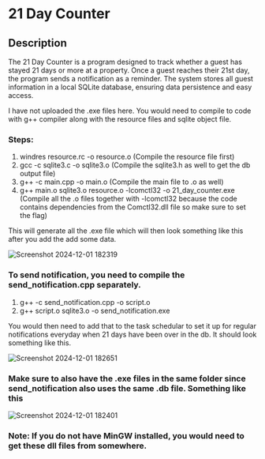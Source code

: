 # 21 Day Counter

## Description

The 21 Day Counter is a program designed to track whether a guest has stayed 21 days or more at a property. Once a guest reaches their 21st day, the program sends a notification as a reminder. The system stores all guest information in a local SQLite database, ensuring data persistence and easy access.

I have not uploaded the .exe files here. You would need to compile to code with g++ compiler along with the resource files and sqlite object file. 

### Steps: 
1. windres resource.rc -o resource.o                                (Compile the resource file first)
2. gcc -c sqlite3.c -o sqlite3.o                                    (Compile the sqlite3.h as well to get the db output file)
3. g++ -c main.cpp -o main.o                                        (Compile the main file to .o as well)
4. g++ main.o sqlite3.o resource.o -lcomctl32 -o 21_day_counter.exe (Compile all the .o files together with -lcomctl32 because the code contains                                                                                dependencies from the Comctl32.dll file so make sure to set the flag)

This will generate all the .exe file which will then look something like this after you add the add some data. 

![Screenshot 2024-12-01 182319](https://github.com/user-attachments/assets/aa05021c-3137-429e-b500-07285ade5a3f)

### To send notification, you need to compile the send_notification.cpp separately. 
1. g++ -c send_notification.cpp -o script.o
2. g++ script.o sqlite3.o -o send_notification.exe

You would then need to add that to the task schedular to set it up for regular notifications everyday when 21 days have been over in the db. It should look something like this. 

![Screenshot 2024-12-01 182651](https://github.com/user-attachments/assets/5534a901-8119-4eca-96a1-bd256cc42a06)

### Make sure to also have the .exe files in the same folder since send_notification also uses the same .db file. Something like this

![Screenshot 2024-12-01 182401](https://github.com/user-attachments/assets/2e43e75d-a2cb-47de-b534-545f806ada6b)

### Note: If you do not have MinGW installed, you would need to get these dll files from somewhere. 

